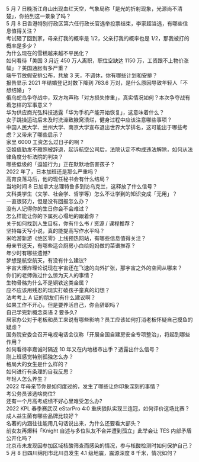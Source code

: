 5 月 7 日晚浙江舟山出现血红天空，气象局称「是光的折射现象，光源尚不清楚」，你拍到这一景象了吗？  
5 月 8 日香港特别行政区第六任行政长官选举投票结束，李家超当选，有哪些信息值得关注？  
考试砸了回到家，母亲打我的概率是 1/2，父亲打我的概率也是 1/2，那我被打的概率是多少？  
为什么现在的雪糕越来越不平民化？  
如何看待「美国 3 月近 450 万人离职，职位空缺达 1150 万，工资跟不上物价涨幅」？美国通胀有多严重？  
端午节放假安排公布，共放 3 天，不调休，你有哪些计划和安排？  
报告显示 2021 年结婚登记对数下降到 763.6 万对，是什么原因导致年轻人「不想结婚」？  
俄乌蛇岛争夺战中，双方均声称「对方损失惨重」，真实情况如何？本次争夺战有着怎样的军事意义？  
华为供应商光弘科技透露「华为手机产能开始恢复」，这意味着什么？  
女子跳操运动后未及时洗澡致腋窝溃烂，健身过程中应该注意哪些事项？  
中国人民大学、兰州大学、南京大学宣布退出世界大学排名，这可能出于哪些考虑？又带来了哪些启示？  
家里 6000 工资怎么过日子的啊 ?  
空姐值勤发不雅照被辞退，起诉航空公司后，法院认定不构成违法解除，如何从法律角度分析法院的判决？  
哪些低级的「逗娃行为」正在默默地伤害孩子？  
2022 年了，日本加班还是那么严重吗？  
高育良落马后，他的现任秘书会有什么结局？  
当地时间 8 日加拿大总理特鲁多到访乌克兰，这释放了什么信号？  
文科类学生（文学、社会学、哲学等）怎么不让学到的知识变成「无用」？  
一直很努力，但是没有回报怎么办？  
没有人记得你的生日你会不会难过？  
怎么样能让你的下属死心塌地的跟着你？  
关于如何找到人生目标，你有什么书 / 资源 / 课程推荐？  
坚持每天写小说，真的能提高写作水平吗？  
米哈游新游《绝区零》上线预热网站，有哪些信息值得关注？  
母亲节这天，有哪些适合厨房小白给妈妈做的菜谱推荐？  
年少时有哪些遗憾?  
梦想是航空航天，有没有什么建议?  
宇宙大爆炸理论说现在宇宙还在飞速的向外扩张，那宇宙之外的空间从哪来？  
你们的老师做过什么惊为天人的事情？  
生物骨骼为什么不是铜铁这类金属？  
应不应该用残忍的现实打破孩子童真的幻想？  
法考考上 A 证的朋友们有什么建议啊？  
如果工作不开心，但是要养活自己，你会辞职吗？  
自己学完新概念英语 2 要多久?  
居家办公对于老板和员工来说有哪些影响？员工应该如何打消老板怀疑自己摸鱼的疑虑？  
国务院安委会召开电视电话会议称「开展全国自建房安全专项整治」，将起到哪些作用？  
如何看待李嘉诚时隔近 10 年又在内地楼市出手？透露出什么信号？  
刚上班感觉特别孤独怎么办？  
格局大的女生是什么样的？  
如何进行有条理的自我反思？  
年轻人怎么养生？  
2022 年母亲节你是如何度过的，发生了哪些让你印象深刻的事情？  
考公务员该选啥岗位?  
还有一个月高考成绩不好心里难受怎么办?  
2022 KPL 春季赛武汉 eStarPro 4:0 重庆狼队实现三连冠，如何评价这场比赛？  
成人益生菌有哪些品牌比较好？  
名著的内涵往往能用几句话说出来，为什么还要看大部头？  
前女友再爆料「Knight 自述与多位队友不合并遭到孤立」此举会让 TES 内部矛盾公开化吗？  
北京市未发现因参加区域核酸筛查而感染的情况，参与核酸检测时如何保护自己？  
5 月 8 日四川绵阳市北川县发生 4.1 级地震，震源深度 8 千米，情况如何？  
